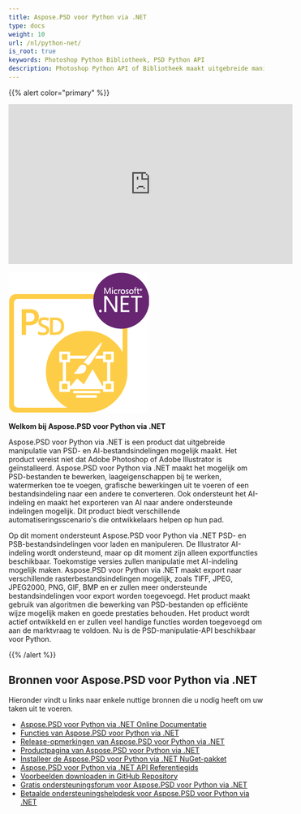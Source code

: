 ```yaml
---
title: Aspose.PSD voor Python via .NET
type: docs
weight: 10
url: /nl/python-net/
is_root: true
keywords: Photoshop Python Bibliotheek, PSD Python API
description: Photoshop Python API of Bibliotheek maakt uitgebreide manipulatie van PSD-bestandsindelingen mogelijk. Het vereist niet dat Adobe Photoshop is geïnstalleerd en ondersteunt PSD, PSB en AI-bestandsindelingen voor het laden, manipuleren en converteren naar verschillende rasterbestandsindelingen zoals TIFF, JPEG, JPEG2000, PNG, GIF en BMP.
---
```


{{% alert color="primary" %}} 

<iframe width="560" height="315" src="https://www.youtube.com/embed/B2Q3KOt4zQs?si=IMf0ZdirTw9BtPwe" title="YouTube-videospeler" frameborder="0" allow="accelerometer; autoplay; clipboard-write; encrypted-media; gyroscoop; picture-in-picture; web-share" referrerpolicy="strict-origin-when-cross-origin" allowfullscreen></iframe>

**![Aspose.PSD voor Python via .NET Product Logo](home_1.png)**

**Welkom bij Aspose.PSD voor Python via .NET**

Aspose.PSD voor Python via .NET is een product dat uitgebreide manipulatie van PSD- en AI-bestandsindelingen mogelijk maakt. Het product vereist niet dat Adobe Photoshop of Adobe Illustrator is geïnstalleerd. Aspose.PSD voor Python via .NET maakt het mogelijk om PSD-bestanden te bewerken, laageigenschappen bij te werken, watermerken toe te voegen, grafische bewerkingen uit te voeren of een bestandsindeling naar een andere te converteren. Ook ondersteunt het AI-indeling en maakt het exporteren van AI naar andere ondersteunde indelingen mogelijk. Dit product biedt verschillende automatiseringsscenario's die ontwikkelaars helpen op hun pad.

Op dit moment ondersteunt Aspose.PSD voor Python via .NET PSD- en PSB-bestandsindelingen voor laden en manipuleren. De Illustrator AI-indeling wordt ondersteund, maar op dit moment zijn alleen exportfuncties beschikbaar. Toekomstige versies zullen manipulatie met AI-indeling mogelijk maken. Aspose.PSD voor Python via .NET maakt export naar verschillende rasterbestandsindelingen mogelijk, zoals TIFF, JPEG, JPEG2000, PNG, GIF, BMP en er zullen meer ondersteunde bestandsindelingen voor export worden toegevoegd. Het product maakt gebruik van algoritmen die bewerking van PSD-bestanden op efficiënte wijze mogelijk maken en goede prestaties behouden. Het product wordt actief ontwikkeld en er zullen veel handige functies worden toegevoegd om aan de marktvraag te voldoen. Nu is de PSD-manipulatie-API beschikbaar voor Python.

{{% /alert %}} 



## **Bronnen voor Aspose.PSD voor Python via .NET**

Hieronder vindt u links naar enkele nuttige bronnen die u nodig heeft om uw taken uit te voeren.

- [Aspose.PSD voor Python via .NET Online Documentatie](/psd/nl/python-net/)
- [Functies van Aspose.PSD voor Python via .NET](/psd/nl/python-net/features/)
- [Release-opmerkingen van Aspose.PSD voor Python via .NET](/psd/nl/python-net/release-notes/)
- [Productpagina van Aspose.PSD voor Python via .NET](https://products.aspose.com/psd/python-net)
- [Installeer de Aspose.PSD voor Python via .NET NuGet-pakket](https://pypi.org/project/aspose-psd/)
- [Aspose.PSD voor Python via .NET API Referentiegids](https://reference.aspose.com/psd/python-net)
- [Voorbeelden downloaden in GitHub Repository](https://github.com/aspose-psd/Aspose.PSD-for-Python-Net)
- [Gratis ondersteuningsforum voor Aspose.PSD voor Python via .NET](https://forum.aspose.com/c/psd)
- [Betaalde ondersteuningshelpdesk voor Aspose.PSD voor Python via .NET](https://helpdesk.aspose.com/)

